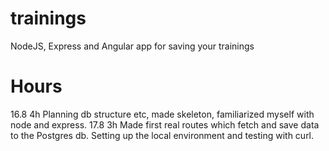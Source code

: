 # trainings
NodeJS, Express and Angular app for saving your trainings

# Hours
16.8
4h Planning db structure etc, made skeleton, familiarized myself with node and express. 
17.8
3h Made first real routes which fetch and save data to the Postgres db. Setting up the local environment and testing with curl.
